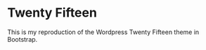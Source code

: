 Twenty Fifteen
===============

This is my reproduction of the Wordpress Twenty Fifteen theme in Bootstrap.